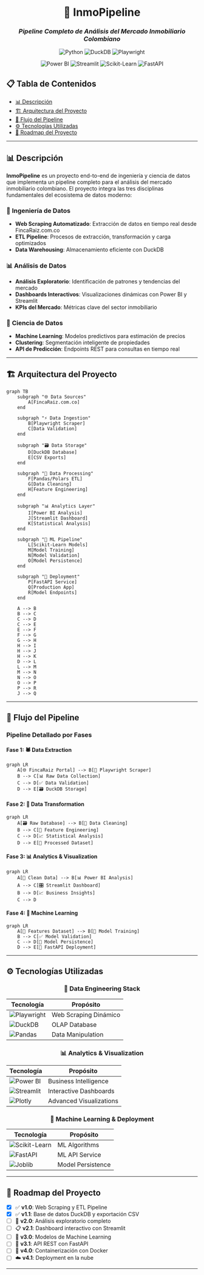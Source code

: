 <div align="center">

# 🏡 InmoPipeline
### *Pipeline Completo de Análisis del Mercado Inmobiliario Colombiano*

<p align="center">
  <img src="https://img.shields.io/badge/Python-Data_Engineering-3776ab?style=for-the-badge&logo=python&logoColor=white" alt="Python">
  <img src="https://img.shields.io/badge/DuckDB-Analytics_Database-FFF000?style=for-the-badge&logo=duckdb&logoColor=black" alt="DuckDB">
  <img src="https://img.shields.io/badge/Playwright-Web_Scraping-2EAD33?style=for-the-badge&logo=playwright&logoColor=white" alt="Playwright">
</p>

<p align="center">
  <img src="https://img.shields.io/badge/Power_BI-Business_Intelligence-F2C811?style=for-the-badge&logo=powerbi&logoColor=black" alt="Power BI">
  <img src="https://img.shields.io/badge/Streamlit-Interactive_Dashboards-FF4B4B?style=for-the-badge&logo=streamlit&logoColor=white" alt="Streamlit">
  <img src="https://img.shields.io/badge/Scikit_Learn-Machine_Learning-F7931E?style=for-the-badge&logo=scikit-learn&logoColor=white" alt="Scikit-Learn">
  <img src="https://img.shields.io/badge/FastAPI-ML_Services-009688?style=for-the-badge&logo=fastapi&logoColor=white" alt="FastAPI">
</p>

</div>

## 📋 Tabla de Contenidos

- [📊 Descripción](#-descripción)
- [🏗️ Arquitectura del Proyecto](#️-arquitectura-del-proyecto)
- [🔄 Flujo del Pipeline](#-flujo-del-pipeline)
- [⚙️ Tecnologías Utilizadas](#️-tecnologías-utilizadas)
- [🔮 Roadmap del Proyecto](#-roadmap-del-proyecto)

---

## 📊 Descripción

**InmoPipeline** es un proyecto end-to-end de ingeniería y ciencia de datos que implementa un pipeline completo para el análisis del mercado inmobiliario colombiano. El proyecto integra las tres disciplinas fundamentales del ecosistema de datos moderno:

### 🔧 **Ingeniería de Datos**
- **Web Scraping Automatizado**: Extracción de datos en tiempo real desde FincaRaiz.com.co
- **ETL Pipeline**: Procesos de extracción, transformación y carga optimizados
- **Data Warehousing**: Almacenamiento eficiente con DuckDB

### 📊 **Análisis de Datos**
- **Análisis Exploratorio**: Identificación de patrones y tendencias del mercado
- **Dashboards Interactivos**: Visualizaciones dinámicas con Power BI y Streamlit
- **KPIs del Mercado**: Métricas clave del sector inmobiliario

### 🤖 **Ciencia de Datos**
- **Machine Learning**: Modelos predictivos para estimación de precios
- **Clustering**: Segmentación inteligente de propiedades
- **API de Predicción**: Endpoints REST para consultas en tiempo real

---

## 🏗️ Arquitectura del Proyecto

```mermaid
graph TB
    subgraph "🌐 Data Sources"
        A[FincaRaiz.com.co]
    end
    
    subgraph "⚡ Data Ingestion"
        B[Playwright Scraper]
        C[Data Validation]
    end
    
    subgraph "🗃️ Data Storage"
        D[DuckDB Database]
        E[CSV Exports]
    end
    
    subgraph "🔄 Data Processing"
        F[Pandas/Polars ETL]
        G[Data Cleaning]
        H[Feature Engineering]
    end
    
    subgraph "📊 Analytics Layer"
        I[Power BI Analysis]
        J[Streamlit Dashboard]
        K[Statistical Analysis]
    end
    
    subgraph "🤖 ML Pipeline"
        L[Scikit-Learn Models]
        M[Model Training]
        N[Model Validation]
        O[Model Persistence]
    end
    
    subgraph "🚀 Deployment"
        P[FastAPI Service]
        Q[Production App]
        R[Model Endpoints]
    end
    
    A --> B
    B --> C
    C --> D
    C --> E
    E --> F
    F --> G
    G --> H
    H --> I
    H --> J
    H --> K
    D --> L
    L --> M
    M --> N
    N --> O
    O --> P
    P --> R
    J --> Q
```

---

## 🔄 Flujo del Pipeline

### Pipeline Detallado por Fases

#### **Fase 1: 🕷️ Data Extraction**
```mermaid
graph LR
    A[🌐 FincaRaiz Portal] --> B[🤖 Playwright Scraper]
    B --> C[📊 Raw Data Collection]
    C --> D[✅ Data Validation]
    D --> E[🗃️ DuckDB Storage]
```

#### **Fase 2: 🔄 Data Transformation**
```mermaid
graph LR
    A[🗃️ Raw Database] --> B[🧹 Data Cleaning]
    B --> C[🔧 Feature Engineering]
    C --> D[📈 Statistical Analysis]
    D --> E[💾 Processed Dataset]
```

#### **Fase 3: 📊 Analytics & Visualization**
```mermaid
graph LR
    A[💾 Clean Data] --> B[📊 Power BI Analysis]
    A --> C[🎛️ Streamlit Dashboard]
    B --> D[📈 Business Insights]
    C --> D
```

#### **Fase 4: 🤖 Machine Learning**
```mermaid
graph LR
    A[💾 Features Dataset] --> B[🧠 Model Training]
    B --> C[✅ Model Validation]
    C --> D[💾 Model Persistence]
    D --> E[🚀 FastAPI Deployment]
```

---

## ⚙️ Tecnologías Utilizadas

<div align="center">

### 🔧 **Data Engineering Stack**
| Tecnología | Propósito |
|------------|-----------|
| ![Playwright](https://img.shields.io/badge/Playwright-2EAD33?style=flat&logo=playwright&logoColor=white) | Web Scraping Dinámico |
| ![DuckDB](https://img.shields.io/badge/DuckDB-FFF000?style=flat&logo=duckdb&logoColor=black) | OLAP Database |
| ![Pandas](https://img.shields.io/badge/Pandas-150458?style=flat&logo=pandas&logoColor=white) | Data Manipulation |

### 📊 **Analytics & Visualization**
| Tecnología | Propósito |
|------------|-----------|
| ![Power BI](https://img.shields.io/badge/Power_BI-F2C811?style=flat&logo=powerbi&logoColor=black) | Business Intelligence |
| ![Streamlit](https://img.shields.io/badge/Streamlit-FF4B4B?style=flat&logo=streamlit&logoColor=white) | Interactive Dashboards |
| ![Plotly](https://img.shields.io/badge/Plotly-3F4F75?style=flat&logo=plotly&logoColor=white) | Advanced Visualizations |

### 🤖 **Machine Learning & Deployment**
| Tecnología | Propósito |
|------------|-----------|
| ![Scikit-Learn](https://img.shields.io/badge/Scikit_Learn-F7931E?style=flat&logo=scikit-learn&logoColor=white) | ML Algorithms |
| ![FastAPI](https://img.shields.io/badge/FastAPI-009688?style=flat&logo=fastapi&logoColor=white) | ML API Service |
| ![Joblib](https://img.shields.io/badge/Joblib-FF6B6B?style=flat) | Model Persistence |

</div>

---

## 🔮 Roadmap del Proyecto

- [x] ✅ **v1.0**: Web Scraping y ETL Pipeline
- [x] ✅ **v1.1**: Base de datos DuckDB y exportación CSV
- [ ] 🚧 **v2.0**: Análisis exploratorio completo
- [ ] 📋 **v2.1**: Dashboard interactivo con Streamlit
- [ ] 🤖 **v3.0**: Modelos de Machine Learning
- [ ] 🚀 **v3.1**: API REST con FastAPI
- [ ] 🐳 **v4.0**: Containerización con Docker
- [ ] ☁️ **v4.1**: Deployment en la nube

---
